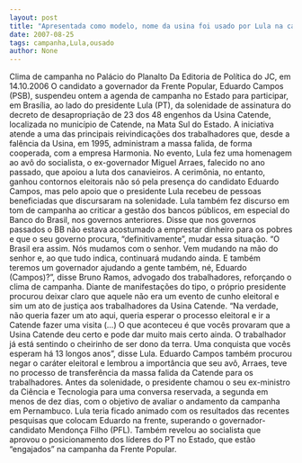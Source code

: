 ```yaml
---
layout: post
title: "Apresentada como modelo, nome da usina foi usado por Lula na campanha de 2006"
date: 2007-08-25
tags: campanha,Lula,ousado
author: None
---
```

Clima de campanha no Pal&aacute;cio do Planalto
Da Editoria de Pol&iacute;tica do JC, em 14.10.2006
O candidato a governador da Frente Popular, Eduardo Campos (PSB), suspendeu ontem a agenda de campanha no Estado para participar, em Bras&iacute;lia, ao lado do presidente Lula (PT), da solenidade de assinatura do decreto de desapropria&ccedil;&atilde;o de 23 dos 48 engenhos da Usina Catende, localizada no munic&iacute;pio de Catende, na Mata Sul do Estado. A iniciativa atende a uma das principais reivindica&ccedil;&otilde;es dos trabalhadores que, desde a fal&ecirc;ncia da Usina, em 1995, administram a massa falida, de forma cooperada, com a empresa Harmonia. No evento, Lula fez uma homenagem ao av&ocirc; do socialista, o ex-governador Miguel Arraes, falecido no ano passado, que apoiou a luta dos canavieiros.
A cerim&ocirc;nia, no entanto, ganhou contornos eleitorais n&atilde;o s&oacute; pela presen&ccedil;a do candidato Eduardo Campos, mas pelo apoio que o presidente Lula recebeu de pessoas beneficiadas que discursaram na solenidade. Lula tamb&eacute;m fez discurso em tom de campanha ao criticar a gest&atilde;o dos bancos p&uacute;blicos, em especial do Banco do Brasil, nos governos anteriores. Disse que nos governos passados o BB n&atilde;o estava acostumado a emprestar dinheiro para os pobres e que o seu governo procura, &ldquo;definitivamente&rdquo;, mudar essa situa&ccedil;&atilde;o.
&ldquo;O Brasil era assim. N&oacute;s mudamos com o senhor. Vem mudando na m&atilde;o do senhor e, ao que tudo indica, continuar&aacute; mudando ainda. E tamb&eacute;m teremos um governador ajudando a gente tamb&eacute;m, n&eacute;, Eduardo (Campos)?&rdquo;, disse Bruno Ramos, advogado dos trabalhadores, refor&ccedil;ando o clima de campanha.
Diante de manifesta&ccedil;&otilde;es do tipo, o pr&oacute;prio presidente procurou deixar claro que aquele n&atilde;o era um evento de cunho eleitoral e sim um ato de justi&ccedil;a aos trabalhadores da Usina Catende. &ldquo;Na verdade, n&atilde;o queria fazer um ato aqui, queria esperar o processo eleitoral e ir a Catende fazer uma visita (...) O que aconteceu &eacute; que voc&ecirc;s provaram que a Usina Catende deu certo e pode dar muito mais certo ainda. O trabalhador j&aacute; est&aacute; sentindo o cheirinho de ser dono da terra. Uma conquista que voc&ecirc;s esperam h&aacute; 13 longos anos&rdquo;, disse Lula. 
Eduardo Campos tamb&eacute;m procurou negar o car&aacute;ter eleitoral e lembrou a import&acirc;ncia que seu av&ocirc;, Arraes, teve no processo de transfer&ecirc;ncia da massa falida da Catende para os trabalhadores.
Antes da solenidade, o presidente chamou o seu ex-ministro da Ci&ecirc;ncia e Tecnologia para uma conversa reservada, a segunda em menos de dez dias, com o objetivo de avaliar o andamento da campanha em Pernambuco. Lula teria ficado animado com os resultados das recentes pesquisas que colocam Eduardo na frente, superando o governador-candidato Mendon&ccedil;a Filho (PFL). Tamb&eacute;m revelou ao socialista que aprovou o posicionamento dos l&iacute;deres do PT no Estado, que est&atilde;o &ldquo;engajados&rdquo; na campanha da Frente Popular. 
 